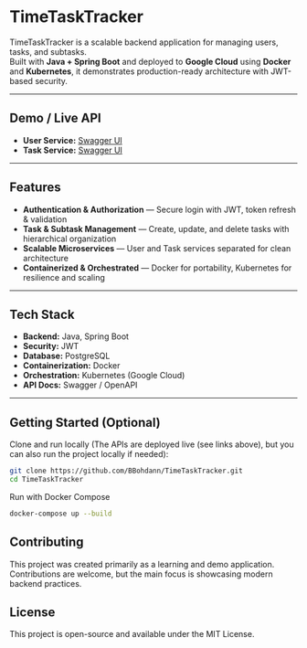 # TimeTaskTracker

TimeTaskTracker is a scalable backend application for managing users, tasks, and subtasks.  
Built with **Java + Spring Boot** and deployed to **Google Cloud** using **Docker** and **Kubernetes**, it demonstrates production-ready architecture with JWT-based security.

---

## Demo / Live API
- **User Service:** [Swagger UI](https://timetracker.pp.ua/user-service/swagger-ui/index.html?urls.primaryName=API)  
- **Task Service:** [Swagger UI](https://timetracker.pp.ua/task-service/swagger-ui/index.html?urls.primaryName=task)  

---

## Features
- **Authentication & Authorization** — Secure login with JWT, token refresh & validation  
- **Task & Subtask Management** — Create, update, and delete tasks with hierarchical organization  
- **Scalable Microservices** — User and Task services separated for clean architecture  
- **Containerized & Orchestrated** — Docker for portability, Kubernetes for resilience and scaling  

---

## Tech Stack
- **Backend:** Java, Spring Boot  
- **Security:** JWT  
- **Database:** PostgreSQL  
- **Containerization:** Docker  
- **Orchestration:** Kubernetes (Google Cloud)  
- **API Docs:** Swagger / OpenAPI  

---

## Getting Started (Optional)

Clone and run locally (The APIs are deployed live (see links above), but you can also run the project locally if needed):
```bash
git clone https://github.com/BBohdann/TimeTaskTracker.git
cd TimeTaskTracker
```
Run with Docker Compose
```bash
docker-compose up --build
```

##  Contributing
This project was created primarily as a learning and demo application. Contributions are welcome, but the main focus is showcasing modern backend practices. 

##  License 
This project is open-source and available under the MIT License.
